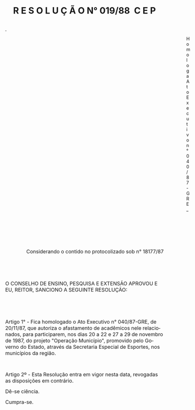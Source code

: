 <body lang=PT-BR style='tab-interval:36.0pt'>

<div class=Section1>

<h1 align=center style='margin-left:0cm;text-align:center;text-indent:0cm'>R E
S O L U Ç Ã O N° 019/88  C E P</h1>

<p class=MsoNormal><b><u><span style='font-size:12.0pt;mso-bidi-font-size:10.0pt'><o:p><span
 style='text-decoration:none'>&nbsp;</span></o:p></span></u></b></p>

<p class=MsoBodyTextIndent style='margin-left:432.35pt;text-indent:0cm'>Homologa
Ato Executivo n° 040/87-GRE_</p>

<p class=MsoNormal><span style='font-size:12.0pt;mso-bidi-font-size:10.0pt'><o:p>&nbsp;</o:p></span></p>

<p class=MsoNormal><span style='font-size:12.0pt;mso-bidi-font-size:10.0pt'><o:p>&nbsp;</o:p></span></p>

<p class=MsoNormal align=right style='text-align:right'><span style='font-size:
12.0pt;mso-bidi-font-size:10.0pt'><o:p>&nbsp;</o:p></span></p>

<p class=MsoNormal align=right style='text-align:right'><span style='font-size:
12.0pt;mso-bidi-font-size:10.0pt'>Considerando o contido no protocolizado sob
n° 18177/87<o:p></o:p></span></p>

<p class=MsoNormal><span style='font-size:12.0pt;mso-bidi-font-size:10.0pt'><o:p>&nbsp;</o:p></span></p>

<p class=MsoNormal><span style='font-size:12.0pt;mso-bidi-font-size:10.0pt'><o:p>&nbsp;</o:p></span></p>

<p class=MsoNormal><span style='font-size:12.0pt;mso-bidi-font-size:10.0pt'>O
CONSELHO DE ENSINO, PESQUISA E EXTENSÃO APROVOU E EU, REITOR, SANCIONO A
SEGUINTE RESOLUÇÃO:<o:p></o:p></span></p>

<p class=MsoNormal><span style='font-size:12.0pt;mso-bidi-font-size:10.0pt'><o:p>&nbsp;</o:p></span></p>

<p class=MsoNormal><span style='font-size:12.0pt;mso-bidi-font-size:10.0pt'><o:p>&nbsp;</o:p></span></p>

<p class=MsoNormal><span style='font-size:12.0pt;mso-bidi-font-size:10.0pt'>Artigo
1° - Fica homologado o Ato Executivo n° 040/87-GRE, de 20/11/87, que autoriza o
afastamento de acadêmicos nele relacionados, para participarem, nos dias <st1:metricconverter
ProductID="20 a" w:st="on">20 a</st1:metricconverter> 22 e <st1:metricconverter
ProductID="27 a" w:st="on">27 a</st1:metricconverter> 29 de novembro de 1987,
do projeto &quot;Operação Município&quot;, promovido pelo Governo do Estado,
através da Secretaria Especial de Esportes, nos municípios da região.<o:p></o:p></span></p>

<p class=MsoNormal><span style='font-size:12.0pt;mso-bidi-font-size:10.0pt'><o:p>&nbsp;</o:p></span></p>

<p class=MsoNormal><span style='font-size:12.0pt;mso-bidi-font-size:10.0pt'>Artigo
2º - Esta Resolução entra em vigor nesta data, revogadas as disposições em
contrário.<o:p></o:p></span></p>

<p class=MsoNormal><span style='font-size:12.0pt;mso-bidi-font-size:10.0pt'>Dê-se
ciência.<o:p></o:p></span></p>

<p class=MsoNormal><span style='font-size:12.0pt;mso-bidi-font-size:10.0pt'>Cumpra-se.<o:p></o:p></span></p>

</div>

</body>

